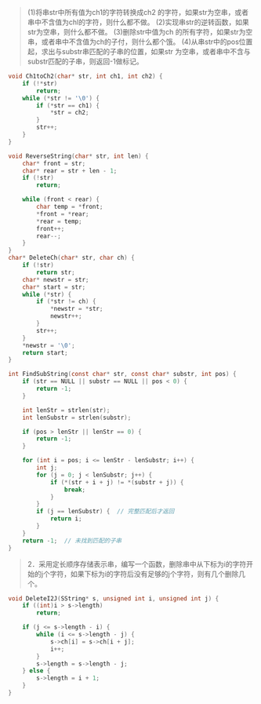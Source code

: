 > (1)将串str中所有值为ch1的字符转换成ch2 的字符，如果str为空串，或者串中不含值为chl的字符，则什么都不做。
(2)实现串str的逆转函数，如果str为空串，则什么都不做。
(3)删除str中值为ch 的所有字符，如果str为空串，或者串中不含值为ch的子付，则什么都个饿。
(4)从串str中的pos位置起，求出与substr串匹配的子串的位置，如果str 为空串，或者串中不含与substr匹配的子串，则返回-1做标记。

```c
void Ch1toCh2(char* str, int ch1, int ch2) {
    if (!*str)
        return;
    while (*str != '\0') {
        if (*str == ch1) {
            *str = ch2;
        }
        str++;
    }
}

void ReverseString(char* str, int len) {
    char* front = str;
    char* rear = str + len - 1;
    if (!str)
        return;

    while (front < rear) {
        char temp = *front;
        *front = *rear;
        *rear = temp;
        front++;
        rear--;
    }
}
char* DeleteCh(char* str, char ch) {
    if (!str)
        return str;
    char* newstr = str;
    char* start = str;
    while (*str) {
        if (*str != ch) {
            *newstr = *str;
            newstr++;
        }
        str++;
    }
    *newstr = '\0';
    return start;
}

int FindSubString(const char* str, const char* substr, int pos) {
    if (str == NULL || substr == NULL || pos < 0) {
        return -1;
    }

    int lenStr = strlen(str);
    int lenSubstr = strlen(substr);

    if (pos > lenStr || lenStr == 0) {
        return -1;
    }

    for (int i = pos; i <= lenStr - lenSubstr; i++) {
        int j;
        for (j = 0; j < lenSubstr; j++) {
            if (*(str + i + j) != *(substr + j)) {
                break;
            }
        }
        if (j == lenSubstr) {  // 完整匹配后才返回
            return i;
        }
    }
    return -1;  // 未找到匹配的子串
}
```

> 2．采用定长顺序存储表示串，编写一个函数，删除串中从下标为i的字符开始的j个字符，如果下标为i的字符后没有足够的j个字符，则有几个删除几个。
```c
void DeleteI2J(SString* s, unsigned int i, unsigned int j) {
    if ((int)i > s->length)
        return;

    if (j <= s->length - i) {
        while (i <= s->length - j) {
            s->ch[i] = s->ch[i + j];
            i++;
        }
        s->length = s->length - j;
    } else {
        s->length = i + 1;
    }
}
```

